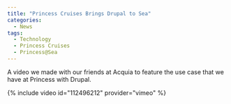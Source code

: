 ```yaml
---
title: "Princess Cruises Brings Drupal to Sea"
categories:
  - News
tags:
  - Technology
  - Princess Cruises
  - Princess@Sea
---
```


A video we made with our friends at Acquia  to feature the use case that we have at Princess with Drupal.

{% include video id="112496212" provider="vimeo" %}
